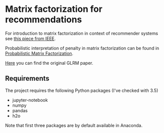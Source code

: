 # Matrix factorization for recommendations

For introduction to matrix factorization in context of recommender systems see [this piece from IEEE](http://www.columbia.edu/~jwp2128/Teaching/E4903/papers/ieeecomputer.pdf).

Probabilistic interpretation of penalty in matrix factorization can be found in [Probabilistic Matrix Factorization](https://www.cs.toronto.edu/~amnih/papers/pmf.pdf).

[Here](https://web.stanford.edu/~boyd/papers/pdf/glrm.pdf) you can find the original GLRM paper.

## Requirements
The project requires the following Python packages (I've checked with 3.5)
* jupyter-notebook
* numpy
* pandas
* h2o

Note that first three packages are by default available in Anaconda. 
